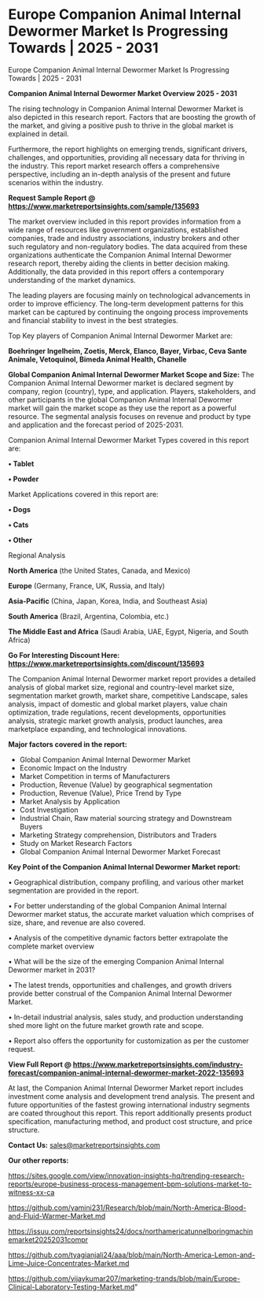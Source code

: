 # Europe Companion Animal Internal Dewormer Market Is Progressing Towards | 2025 - 2031
Europe Companion Animal Internal Dewormer Market Is Progressing Towards | 2025 - 2031

<Strong> Companion Animal Internal Dewormer Market Overview 2025 - 2031</strong>

The rising technology in Companion Animal Internal Dewormer Market is also depicted in this research report. Factors that are boosting the growth of the market, and giving a positive push to thrive in the global market is explained in detail.

Furthermore, the report highlights on emerging trends, significant drivers, challenges, and opportunities, providing all necessary data for thriving in the industry. This report market research offers a comprehensive perspective, including an in-depth analysis of the present and future scenarios within the industry.

<strong>Request Sample Report @ <a href=https://www.marketreportsinsights.com/sample/135693>https://www.marketreportsinsights.com/sample/135693</a></strong>

The market overview included in this report provides information from a wide range of resources like government organizations, established companies, trade and industry associations, industry brokers and other such regulatory and non-regulatory bodies. The data acquired from these organizations authenticate the Companion Animal Internal Dewormer research report, thereby aiding the clients in better decision making. Additionally, the data provided in this report offers a contemporary understanding of the market dynamics.

The leading players are focusing mainly on technological advancements in order to improve efficiency. The long-term development patterns for this market can be captured by continuing the ongoing process improvements and financial stability to invest in the best strategies.

Top Key players of Companion Animal Internal Dewormer Market are:

<strong>Boehringer Ingelheim, Zoetis, Merck, Elanco, Bayer, Virbac, Ceva Sante Animale, Vetoquinol, Bimeda Animal Health, Chanelle</strong>

<strong><b>Global Companion Animal Internal Dewormer Market Scope and Size:</b></strong>
The Companion Animal Internal Dewormer market is declared segment by company, region (country), type, and application. Players, stakeholders, and other participants in the global Companion Animal Internal Dewormer market will gain the market scope as they use the report as a powerful resource. The segmental analysis focuses on revenue and product by type and application and the forecast period of 2025-2031.

Companion Animal Internal Dewormer Market Types covered in this report are:

<strong>• Tablet

• Powder</strong>

Market Applications covered in this report are:

<strong>• Dogs

• Cats

• Other</strong> 

Regional Analysis

<strong>North America</strong> (the United States, Canada, and Mexico)

<strong>Europe</strong> (Germany, France, UK, Russia, and Italy)

<strong>Asia-Pacific</strong> (China, Japan, Korea, India, and Southeast Asia)

<strong>South America</strong> (Brazil, Argentina, Colombia, etc.)

<strong>The Middle East and Africa</strong> (Saudi Arabia, UAE, Egypt, Nigeria, and South Africa)

<strong>Go For Interesting Discount Here: <a href=https://www.marketreportsinsights.com/discount/135693>https://www.marketreportsinsights.com/discount/135693</a></strong>

The Companion Animal Internal Dewormer market report provides a detailed analysis of global market size, regional and country-level market size, segmentation market growth, market share, competitive Landscape, sales analysis, impact of domestic and global market players, value chain optimization, trade regulations, recent developments, opportunities analysis, strategic market growth analysis, product launches, area marketplace expanding, and technological innovations.

<strong><b>Major factors covered in the report:</b></strong>
<ul>
  <li>Global Companion Animal Internal Dewormer Market </li>
  <li>Economic Impact on the Industry</li>
  <li>Market Competition in terms of Manufacturers</li>
  <li>Production, Revenue (Value) by geographical segmentation</li>
  <li>Production, Revenue (Value), Price Trend by Type</li>
  <li>Market Analysis by Application</li>
  <li>Cost Investigation</li>
  <li>Industrial Chain, Raw material sourcing strategy and Downstream Buyers</li>
  <li>Marketing Strategy comprehension, Distributors and Traders</li>
  <li>Study on Market Research Factors</li>
  <li>Global Companion Animal Internal Dewormer Market Forecast</li>
</ul>

<strong><b>Key Point of the Companion Animal Internal Dewormer Market report:</b></strong>

• Geographical distribution, company profiling, and various other market segmentation are provided in the report.

• For better understanding of the global Companion Animal Internal Dewormer market status, the accurate market valuation which comprises of size, share, and revenue are also covered.

• Analysis of the competitive dynamic factors better extrapolate the complete market overview

• What will be the size of the emerging Companion Animal Internal Dewormer market in 2031?

• The latest trends, opportunities and challenges, and growth drivers provide better construal of the Companion Animal Internal Dewormer Market.

• In-detail industrial analysis, sales study, and production understanding shed more light on the future market growth rate and scope.

• Report also offers the opportunity for customization as per the customer request.

<strong><b>View Full Report @ <a href=https://www.marketreportsinsights.com/industry-forecast/companion-animal-internal-dewormer-market-2022-135693>https://www.marketreportsinsights.com/industry-forecast/companion-animal-internal-dewormer-market-2022-135693</a></b></strong>


At last, the Companion Animal Internal Dewormer Market report includes investment come analysis and development trend analysis. The present and future opportunities of the fastest growing international industry segments are coated throughout this report. This report additionally presents product specification, manufacturing method, and product cost structure, and price structure.

<strong>Contact Us:</strong>
sales@marketreportsinsights.com

<strong>Our other reports:</strong>

<a href=https://sites.google.com/view/innovation-insights-hq/trending-research-reports/europe-business-process-management-bpm-solutions-market-to-witness-xx-ca>https://sites.google.com/view/innovation-insights-hq/trending-research-reports/europe-business-process-management-bpm-solutions-market-to-witness-xx-ca</a>

<a href=https://github.com/yamini231/Research/blob/main/North-America-Blood-and-Fluid-Warmer-Market.md>https://github.com/yamini231/Research/blob/main/North-America-Blood-and-Fluid-Warmer-Market.md</a>

<a href=https://issuu.com/reportsinsights24/docs/northamericatunnelboringmachinemarket20252031compr>https://issuu.com/reportsinsights24/docs/northamericatunnelboringmachinemarket20252031compr</a>

<a href=https://github.com/tyagianjali24/aaa/blob/main/North-America-Lemon-and-Lime-Juice-Concentrates-Market.md>https://github.com/tyagianjali24/aaa/blob/main/North-America-Lemon-and-Lime-Juice-Concentrates-Market.md</a>

<a href=https://github.com/vijaykumar207/marketing-trands/blob/main/Europe-Clinical-Laboratory-Testing-Market.md>https://github.com/vijaykumar207/marketing-trands/blob/main/Europe-Clinical-Laboratory-Testing-Market.md</a>"

